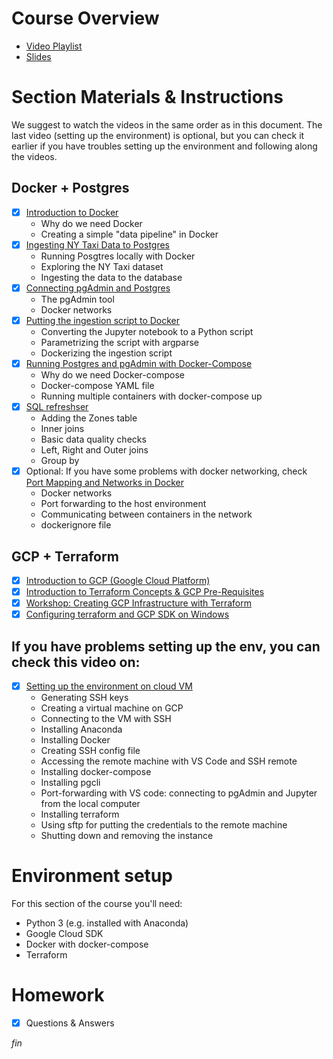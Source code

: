 # Course Overview
- [Video Playlist](https://www.youtube.com/watch?v=bkJZDmreIpA&list=PL3MmuxUbc_hJed7dXYoJw8DoCuVHhGEQb)
- [Slides](https://www.slideshare.net/AlexeyGrigorev/data-engineering-zoomcamp-introduction)

# Section Materials & Instructions
We suggest to watch the videos in the same order as in this document. The last video (setting up the environment) is optional, but you can check it earlier if you have troubles setting up the environment and following along the videos.

## Docker + Postgres
- [x] [Introduction to Docker](https://www.youtube.com/watch?v=EYNwNlOrpr0&list=PL3MmuxUbc_hJed7dXYoJw8DoCuVHhGEQb)
    - Why do we need Docker
    - Creating a simple "data pipeline" in Docker
- [x] [Ingesting NY Taxi Data to Postgres](https://www.youtube.com/watch?v=2JM-ziJt0WI&list=PL3MmuxUbc_hJed7dXYoJw8DoCuVHhGEQb)
    - Running Posgtres locally with Docker
    - Exploring the NY Taxi dataset
    - Ingesting the data to the database
- [x] [Connecting pgAdmin and Postgres](https://www.youtube.com/watch?v=hCAIVe9N0ow&list=PL3MmuxUbc_hJed7dXYoJw8DoCuVHhGEQb)
    - The pgAdmin tool
    - Docker networks
- [x] [Putting the ingestion script to Docker](https://www.youtube.com/watch?v=B1WwATwf-vY&list=PL3MmuxUbc_hJed7dXYoJw8DoCuVHhGEQb)
    - Converting the Jupyter notebook to a Python script
    - Parametrizing the script with argparse
    - Dockerizing the ingestion script
- [x] [Running Postgres and pgAdmin with Docker-Compose](https://www.youtube.com/watch?v=hKI6PkPhpa0&list=PL3MmuxUbc_hJed7dXYoJw8DoCuVHhGEQb)
    - Why do we need Docker-compose
    - Docker-compose YAML file
    - Running multiple containers with docker-compose up
- [x] [SQL refreshser](https://www.youtube.com/watch?v=QEcps_iskgg&list=PL3MmuxUbc_hJed7dXYoJw8DoCuVHhGEQb)
    - Adding the Zones table
    - Inner joins
    - Basic data quality checks
    - Left, Right and Outer joins
    - Group by
- [x] Optional: If you have some problems with docker networking, check [Port Mapping and Networks in Docker](https://www.youtube.com/watch?v=tOr4hTsHOzU&list=PL3MmuxUbc_hJed7dXYoJw8DoCuVHhGEQb)
    - Docker networks
    - Port forwarding to the host environment
    - Communicating between containers in the network
    - dockerignore file

## GCP + Terraform
- [x] [Introduction to GCP (Google Cloud Platform)](https://www.youtube.com/watch?v=18jIzE41fJ4&list=PL3MmuxUbc_hJed7dXYoJw8DoCuVHhGEQb)
- [x] [Introduction to Terraform Concepts & GCP Pre-Requisites](https://www.youtube.com/watch?v=Hajwnmj0xfQ&list=PL3MmuxUbc_hJed7dXYoJw8DoCuVHhGEQb)
- [x] [Workshop: Creating GCP Infrastructure with Terraform](https://www.youtube.com/watch?v=dNkEgO-CExg&list=PL3MmuxUbc_hJed7dXYoJw8DoCuVHhGEQb)
- [x] [Configuring terraform and GCP SDK on Windows](https://github.com/DataTalksClub/data-engineering-zoomcamp/blob/main/week_1_basics_n_setup/1_terraform_gcp/windows.md)

## If you have problems setting up the env, you can check this video on:
- [x] [Setting up the environment on cloud VM](https://www.youtube.com/watch?v=ae-CV2KfoN0&list=PL3MmuxUbc_hJed7dXYoJw8DoCuVHhGEQb)
    - Generating SSH keys
    - Creating a virtual machine on GCP
    - Connecting to the VM with SSH
    - Installing Anaconda
    - Installing Docker
    - Creating SSH config file
    - Accessing the remote machine with VS Code and SSH remote
    - Installing docker-compose
    - Installing pgcli
    - Port-forwarding with VS code: connecting to pgAdmin and Jupyter from the local computer
    - Installing terraform
    - Using sftp for putting the credentials to the remote machine
    - Shutting down and removing the instance


# Environment setup
For this section of the course you'll need:
- Python 3 (e.g. installed with Anaconda)
- Google Cloud SDK
- Docker with docker-compose
- Terraform


# Homework
- [x] Questions & Answers

*fin*
